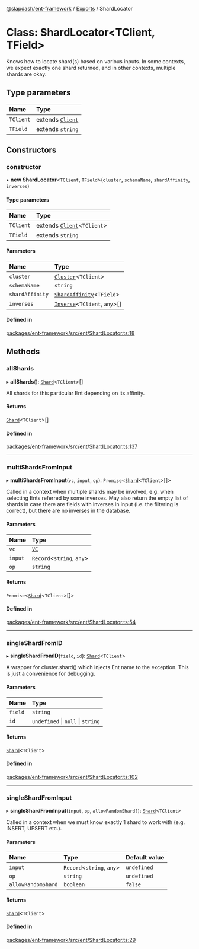 [@slapdash/ent-framework](../README.md) / [Exports](../modules.md) / ShardLocator

# Class: ShardLocator<TClient, TField\>

Knows how to locate shard(s) based on various inputs. In some contexts, we
expect exactly one shard returned, and in other contexts, multiple shards are
okay.

## Type parameters

| Name | Type |
| :------ | :------ |
| `TClient` | extends [`Client`](Client.md) |
| `TField` | extends `string` |

## Constructors

### constructor

• **new ShardLocator**<`TClient`, `TField`\>(`cluster`, `schemaName`, `shardAffinity`, `inverses`)

#### Type parameters

| Name | Type |
| :------ | :------ |
| `TClient` | extends [`Client`](Client.md)<`TClient`\> |
| `TField` | extends `string` |

#### Parameters

| Name | Type |
| :------ | :------ |
| `cluster` | [`Cluster`](Cluster.md)<`TClient`\> |
| `schemaName` | `string` |
| `shardAffinity` | [`ShardAffinity`](../modules.md#shardaffinity)<`TField`\> |
| `inverses` | [`Inverse`](Inverse.md)<`TClient`, `any`\>[] |

#### Defined in

[packages/ent-framework/src/ent/ShardLocator.ts:18](https://github.com/time-loop/slapdash/blob/master/packages/ent-framework/src/ent/ShardLocator.ts#L18)

## Methods

### allShards

▸ **allShards**(): [`Shard`](Shard.md)<`TClient`\>[]

All shards for this particular Ent depending on its affinity.

#### Returns

[`Shard`](Shard.md)<`TClient`\>[]

#### Defined in

[packages/ent-framework/src/ent/ShardLocator.ts:137](https://github.com/time-loop/slapdash/blob/master/packages/ent-framework/src/ent/ShardLocator.ts#L137)

___

### multiShardsFromInput

▸ **multiShardsFromInput**(`vc`, `input`, `op`): `Promise`<[`Shard`](Shard.md)<`TClient`\>[]\>

Called in a context when multiple shards may be involved, e.g. when
selecting Ents referred by some inverses. May also return the empty list of
shards in case there are fields with inverses in input (i.e. the filtering
is correct), but there are no inverses in the database.

#### Parameters

| Name | Type |
| :------ | :------ |
| `vc` | [`VC`](VC.md) |
| `input` | `Record`<`string`, `any`\> |
| `op` | `string` |

#### Returns

`Promise`<[`Shard`](Shard.md)<`TClient`\>[]\>

#### Defined in

[packages/ent-framework/src/ent/ShardLocator.ts:54](https://github.com/time-loop/slapdash/blob/master/packages/ent-framework/src/ent/ShardLocator.ts#L54)

___

### singleShardFromID

▸ **singleShardFromID**(`field`, `id`): [`Shard`](Shard.md)<`TClient`\>

A wrapper for cluster.shard() which injects Ent name to the exception. This
is just a convenience for debugging.

#### Parameters

| Name | Type |
| :------ | :------ |
| `field` | `string` |
| `id` | `undefined` \| ``null`` \| `string` |

#### Returns

[`Shard`](Shard.md)<`TClient`\>

#### Defined in

[packages/ent-framework/src/ent/ShardLocator.ts:102](https://github.com/time-loop/slapdash/blob/master/packages/ent-framework/src/ent/ShardLocator.ts#L102)

___

### singleShardFromInput

▸ **singleShardFromInput**(`input`, `op`, `allowRandomShard?`): [`Shard`](Shard.md)<`TClient`\>

Called in a context when we must know exactly 1 shard to work with (e.g.
INSERT, UPSERT etc.).

#### Parameters

| Name | Type | Default value |
| :------ | :------ | :------ |
| `input` | `Record`<`string`, `any`\> | `undefined` |
| `op` | `string` | `undefined` |
| `allowRandomShard` | `boolean` | `false` |

#### Returns

[`Shard`](Shard.md)<`TClient`\>

#### Defined in

[packages/ent-framework/src/ent/ShardLocator.ts:29](https://github.com/time-loop/slapdash/blob/master/packages/ent-framework/src/ent/ShardLocator.ts#L29)
